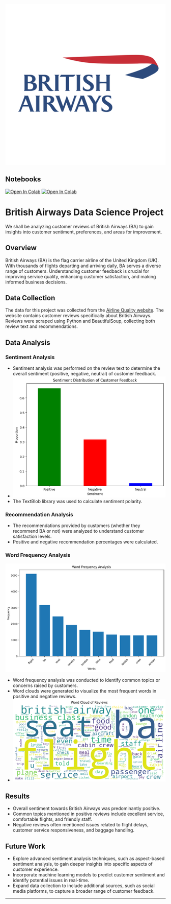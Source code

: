 ![Brirish-Airways-Logo](https://raw.githubusercontent.com/swalehmwadime/British-Airways-Ds/9235eaeb620f1987f3def874d539a62297da9f30/british-airways%20logo.png)
## Notebooks

<a href="https://colab.research.google.com/drive/1sXcZZpE_d9isISxd0fZqI2mOwszFp9XJ#scrollTo=pGO0VAg-i7pl" target="_parent"><img src="https://colab.research.google.com/assets/colab-badge.svg" alt="Open In Colab"/></a>
<a href="https://colab.research.google.com/drive/1n0BTvnOdbDGRp48cn7sXHjVgjefZcxcE#scrollTo=K4b8mGISLlSB" target="_parent"><img src="https://colab.research.google.com/assets/colab-badge.svg" alt="Open In Colab"/></a>

# British Airways Data Science Project

We shall be analyzing customer reviews of British Airways (BA) to gain insights into customer sentiment, preferences, and areas for improvement. 

## Overview

British Airways (BA) is the flag carrier airline of the United Kingdom (UK). With thousands of flights departing and arriving daily, BA serves a diverse range of customers. Understanding customer feedback is crucial for improving service quality, enhancing customer satisfaction, and making informed business decisions.

## Data Collection

The data for this project was collected from the [Airline Quality website](https://www.airlinequality.com/airline-reviews/british-airways). The website contains customer reviews specifically about British Airways. Reviews were scraped using Python and BeautifulSoup, collecting both review text and recommendations.

## Data Analysis

### Sentiment Analysis
- Sentiment analysis was performed on the review text to determine the overall sentiment (positive, negative, neutral) of customer feedback.
- ![customer-Feedback](https://github.com/swalehmwadime/British-Airways-Ds/blob/main/Images/customer%20feedback.png)
- The TextBlob library was used to calculate sentiment polarity.

### Recommendation Analysis
- The recommendations provided by customers (whether they recommend BA or not) were analyzed to understand customer satisfaction levels.
- Positive and negative recommendation percentages were calculated.

### Word Frequency Analysis
![Word-Frequency](https://github.com/swalehmwadime/British-Airways-Ds/blob/main/Images/word%20frequency.png)
- Word frequency analysis was conducted to identify common topics or concerns raised by customers.
- Word clouds were generated to visualize the most frequent words in positive and negative reviews.
- ![Word-cloud](https://github.com/swalehmwadime/British-Airways-Ds/blob/main/Images/word%20cloud%20reviews.png)

## Results

- Overall sentiment towards British Airways was predominantly positive.
- Common topics mentioned in positive reviews include excellent service, comfortable flights, and friendly staff.
- Negative reviews often mentioned issues related to flight delays, customer service responsiveness, and baggage handling.




## Future Work

- Explore advanced sentiment analysis techniques, such as aspect-based sentiment analysis, to gain deeper insights into specific aspects of customer experience.
- Incorporate machine learning models to predict customer sentiment and identify potential issues in real-time.
- Expand data collection to include additional sources, such as social media platforms, to capture a broader range of customer feedback.

---


